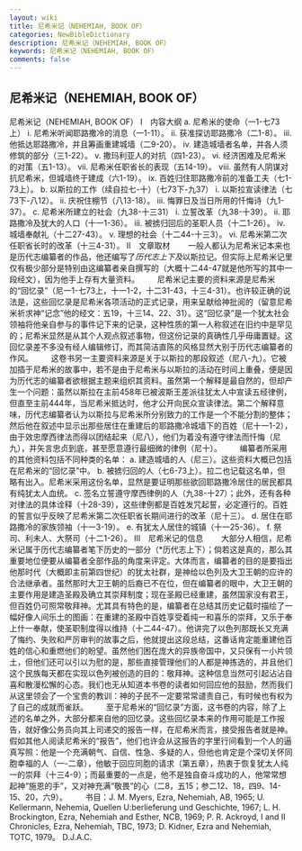 ```yaml
---
layout: wiki
title: 尼希米记（NEHEMIAH, BOOK OF）
categories: NewBibleDictionary
description: 尼希米记（NEHEMIAH, BOOK OF）
keywords: 尼希米记（NEHEMIAH, BOOK OF）
comments: false
---
```


## 尼希米记（NEHEMIAH, BOOK OF）



尼希米记（NEHEMIAH, BOOK OF）
Ⅰ　内容大纲
a. 尼希米的使命（一1-七73上）
i. 
尼希米听闻耶路撒冷的消息（一1-11）。
ii. 获准探访耶路撒冷（二1-8）。
iii. 他抵达耶路撒冷，并且筹画重建城墙（二9-20）。
iv. 建造城墙者名单，并各人须修筑的部分（三1-22）。
v. 撒玛利亚人的对抗（四1-23）。
vi. 经济困难及尼希米的对策（五1-13）。
vii. 尼希米任职省长的表现（五14-19）。
viii. 虽然有人阴谋对抗尼希米，但城墙终于建成（六1-19）。
ix. 百姓归住耶路撒冷前的准备工夫（七1-73上）。
b. 以斯拉的工作（续自拉七-十）（七73下-九37）
i. 以斯拉宣读律法（七73下-八12）。
ii. 庆祝住棚节（八13-18）。
iii. 悔罪日及当日所用的忏悔诗（九1-37）。
c. 尼希米所建立的社会（九38-十三31）
i. 立誓改革（九38-十39）。
ii. 耶路撒冷及犹大的人口（十一1-36）。
iii. 被掳归回后的圣职人员（十二1-26）。
iv. 城墙奉献礼（十二27-43）。
v. 理想的社会（十二44-十三3）。
vi. 尼希米第二次任职省长时的改革（十三4-31）。
Ⅱ　文章取材
　　一般人都认为尼希米记本来也是历代志编纂者的作品，他还编写了*历代志上下及*以斯拉记。但实际上尼希米记里仅有极少部分是特别由这编纂者亲自撰写的（大概十二44-47就是他所写的其中一段经文），因为他手上存有大量资料。
　　尼希米记主要的资料来源是尼希米的“回忆录”（尼一1-七73上，十一1-2，十二31-43，十三4-31）。也许较正确的说法是，这些回忆录是尼希米各项活动的正式记录，用来呈献给神批阅的（留意尼希米祈求神“记念”他的经文：五19，十三14、22、31）。这“回忆录”是一个犹太社会领袖将他亲自参与的事件记下来的记录，这种性质的第一人称叙述在旧约中是罕见的；尼希米显然是从其个人观点叙述事物，但这份记录的真确性几乎毋庸置疑。这回忆录差不多没有经人编辑修订，而其简洁直陈的风格显然大别于历代志编纂者的作风。
　　这卷书另一主要资料来源是关于以斯拉的那段叙述（尼八-九）。它被加插于尼希米的故事中，若不是由于尼希米与以斯拉的活动在时间上重叠，便是因为历代志的编纂者欲根据主题来组织其资料。虽然第一个解释是最自然的，但却产生一个问题：虽然以斯拉在主前458年已被波斯王差派往犹太人中宣读五经律例，但直至主前444年，当尼希米抵达时，他才公开向民众宣读律法。第二个解释意味，历代志编纂者认为以斯拉与尼希米所分别致力的工作是一个不能分割的整体；然后他在叙述中显示出那些居住在重建后的耶路撒冷城墙下的百姓（尼十一1-2），由于效忠摩西律法而得以团结起来（尼八），他们为着没有遵守律法而忏悔（尼九），并矢言忠贞到底，甚至愿意遵行最细微的律例（尼十）。
　　编纂者所采用的其他资料包括不同种类的名单：
a. 建造城墙的人（尼三）。这些资料大概已包括在尼希米的“回忆录”中。
b. 被掳归回的人（七6-73上）。拉二也记载这名单，但略有出入。尼希米采用这份名单，显然是要证明那些欲回耶路撒冷居住的居民都具有纯犹太人血统。
c. 签名立誓遵守摩西律例的人（九38-十27）；此外，还有各种对律法的具体诠释（十28-39），这些律例都是百姓发咒起誓，必定遵行的。百姓的誓言似乎反映了尼希米第二次任职省长期间进行的改革（尼十三）。
d. 居住在耶路撒冷的家族领袖（十一3-19）。
e. 有犹太人居住的城镇（十一25-36）。
f. 祭司、利未人、大祭司（十二1-26）。
Ⅲ　尼希米记的信息
　　大部分人相信，尼希米记属于历代志编纂者笔下历史的一部分（*历代志上下）；倘若这是真的，那么其重要地位便要从编纂者全部作品的角度来评定。大体而言，编纂者的目的是要指出他那时代（大概即主前第四世纪）的犹太社群，是神给以色列及大卫王朝的应许的合法继承者。虽然那时大卫王朝的后裔已不在位，但在编纂者的眼中，大卫王朝的主要作用是建造圣殿及确立其崇拜制度；现在圣殿已经重建，虽然国家没有君王，但百姓仍可照常敬拜神。尤其具有特色的是，编纂者在总结其历史记载时描绘了一幅好像人间乐土的图画：在重建的圣殿中百姓享受着纯一和喜乐的崇拜，又乐于奉上什一奉献，使圣职制度得以维持（十二44-47）。他讲完了以色列那既长又充满了悔约、失败和严厉审判的故事之后，他就提出这段总结，这番话肯定能重建他百姓的信心和重燃他们的盼望。虽然他们困在庞大的异族帝国中，又只保有一小片领土，但他们还可以引以为慰的是，那些直接管理他们的人都是神拣选的，并且他们这个民族每天都在实现以色列被创造的目的：敬拜神。这种信息当然可引起沾沾自喜和散漫松懈的心态。我们也无从知道本书卷的读者如何回应他的鼓励，然而我们从这里领会了一个宝贵的教训：神的子民不一定要常常谴责自己，有时候也有权为了自己的成就而雀跃。
　　至于尼希米的“回忆录”方面，这书卷的内容，除了上述的名单之外，大部分都来自他的回忆录。这些回忆录本来的作用可能是工作报告，就好像公务员向其上司递交的报告一样，在尼希米而言，接受报告者就是神。假如其他人阅读尼希米的“报告”，他们也许会从这报告的字里行间看到一个人的逼真写照：他是一个充满朝气、自信、性急、多疑的人，但他也肯定是个深切关怀同胞幸福的人（一-二章），他敏于回应同胞的请求（第五章），热衷于恢复犹太人纯一的崇拜（十三4-9）；而最重要的一点是，他不是独自奋斗成功的人，他常常想起神“施恩的手”，又对神充满“敬畏”的心（二8，五15；参二12、18，四9、14-15、20，六9）。
　　书目：J. M. Myers, Ezra, Nehemiah, AB, 1965; U. Kellermann, Nehemia,
Quellen U:berlieferung und Geschichte, 1967; L. H. Brockington, Ezra, Nehemiah and Esther, NCB, 1969; P. R. Ackroyd, I and II Chronicles, Ezra, Nehemiah, TBC, 1973; D. Kidner, Ezra and Nehemiah, TOTC, 1979。
D.J.A.C.




